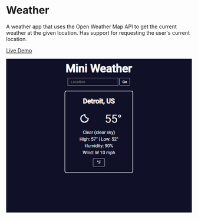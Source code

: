 # Weather

A weather app that uses the Open Weather Map API to get the current weather at the given location. Has support for requesting the user's current location.

[Live Demo](https://robsassack.github.io/weather/)

![Screenshot of weather output](screenshot.png)
